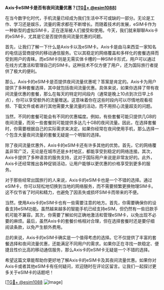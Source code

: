 **Axis卡eSIM卡是否有夜间流量优惠？[[TG💪+ @esim1088](https://t.me/s/esim1088)]**

在当今数字化时代，手机流量已经成为我们生活中不可或缺的一部分。无论是工作、学习还是娱乐，流量的需求都在不断增长。而随着技术的发展，eSIM卡作为一种新型的虚拟SIM卡，正在逐渐被人们接受和使用。今天，我们就来聊聊Axis卡的eSIM卡，尤其是它是否提供夜间流量优惠的问题。

首先，让我们了解一下什么是Axis卡以及eSIM卡。Axis卡是由马来西亚一家知名的电信运营商提供的移动通信服务。它以其稳定的网络覆盖和多样化的套餐选择而受到用户的青睐。而eSIM卡则是无需实体卡槽的一种SIM卡形式，用户可以通过在线方式激活和管理自己的SIM卡。这种技术不仅方便了用户，还为国际旅行者提供了极大的便利。

那么，Axis卡的eSIM卡是否提供夜间流量优惠呢？答案是肯定的。Axis卡为用户提供了多种套餐选择，其中就包括夜间流量优惠。具体来说，如果你选择了带有夜间流量优惠的套餐，那么在每天的特定时间段内（通常是晚上10点到次日早上6点），你可以享受额外的流量赠送。这意味着你在这些时段内可以尽情地观看视频、下载文件或者进行其他需要大量流量的活动，而不用担心流量超支的问题。

当然，不同的套餐可能会有不同的优惠幅度。例如，有些套餐可能只提供几GB的夜间流量，而另一些套餐则可能提供多达几十GB的夜间流量。因此，在选择套餐时，你需要根据自己的实际需求来决定。如果你经常在夜间使用手机，那么选择一个包含大量夜间流量的套餐无疑是一个明智的选择。

除了夜间流量优惠外，Axis卡的eSIM卡还有许多其他的优势。首先，它的网络覆盖非常广泛，无论是在城市还是乡村地区，都能享受到稳定的网络连接。其次，Axis卡提供了多种语言的服务支持，这对于国际用户来说是非常友好的。此外，Axis卡还经常推出各种促销活动，让用户能够以更优惠的价格享受到更多的服务。

对于那些经常出国旅行的人来说，Axis卡的eSIM卡也是一个不错的选择。通过eSIM卡，你可以轻松地切换到当地的网络服务，而不需要频繁更换物理SIM卡。这不仅节省了时间和精力，也避免了因丢失或损坏SIM卡而带来的不便。

当然，使用Axis卡的eSIM卡也有一些需要注意的地方。首先，你需要确保你的设备支持eSIM功能。虽然越来越多的智能手机已经支持eSIM，但仍然有一些旧款手机可能不兼容。其次，你需要了解如何正确地激活和管理eSIM卡，以免出现不必要的麻烦。最后，虽然Axis卡的套餐价格相对合理，但在选择套餐时还是要仔细阅读条款，以免产生额外费用。

总的来说，Axis卡的eSIM卡确实是一个值得考虑的选择。它不仅提供了丰富的套餐选择和夜间流量优惠，还能满足不同用户的需求。如果你正在寻找一款稳定、便捷且性价比高的移动通信服务，那么Axis卡的eSIM卡无疑是一个不错的选择。

希望这篇文章能帮助你更好地了解Axis卡的eSIM卡及其夜间流量优惠。如果你对Axis卡或者其他eSIM卡有任何疑问，欢迎随时在评论区留言。让我们一起探讨更多关于eSIM卡的话题吧！

[[TG💪+ @esim1088](https://t.me/s/esim1088) ![Image](https://i.postimg.cc/4NQfJmqS/Snipaste-2025-05-13-00-14-12.png)]